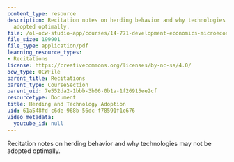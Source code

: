 ```yaml
---
content_type: resource
description: Recitation notes on herding behavior and why technologies may not be
  adopted optimally.
file: /ol-ocw-studio-app/courses/14-771-development-economics-microeconomic-issues-and-policy-models-fall-2008/61a548fdc6de968b56dcf78591f1c676_rec9.pdf
file_size: 199901
file_type: application/pdf
learning_resource_types:
- Recitations
license: https://creativecommons.org/licenses/by-nc-sa/4.0/
ocw_type: OCWFile
parent_title: Recitations
parent_type: CourseSection
parent_uid: 7e552da2-1bbb-3b06-0b1a-1f26915ee2cf
resourcetype: Document
title: Herding and Technology Adoption
uid: 61a548fd-c6de-968b-56dc-f78591f1c676
video_metadata:
  youtube_id: null
---
```

Recitation notes on herding behavior and why technologies may not be adopted optimally.